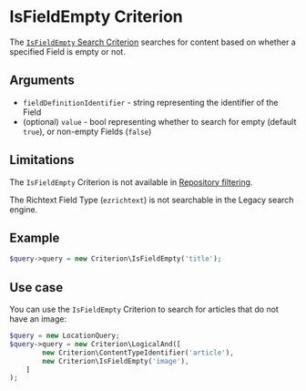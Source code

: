 # IsFieldEmpty Criterion

The [`IsFieldEmpty` Search Criterion](https://github.com/ibexa/core/blob/main/src/contracts/Repository/Values/Content/Query/Criterion/IsFieldEmpty.php)
searches for content based on whether a specified Field is empty or not.

## Arguments

- `fieldDefinitionIdentifier` - string representing the identifier of the Field
- (optional) `value` - bool representing whether to search for empty (default `true`),
or non-empty Fields (`false`)

## Limitations

The `IsFieldEmpty` Criterion is not available in [Repository filtering](search_api.md#repository-filtering).

The Richtext Field Type (`ezrichtext`) is not searchable in the Legacy search engine.

## Example

``` php
$query->query = new Criterion\IsFieldEmpty('title');
```

## Use case

You can use the `IsFieldEmpty` Criterion to search for articles that do not have an image:

``` php hl_lines="4"
$query = new LocationQuery;
$query->query = new Criterion\LogicalAnd([
        new Criterion\ContentTypeIdentifier('article'),
        new Criterion\IsFieldEmpty('image'),
    ]
);
```
